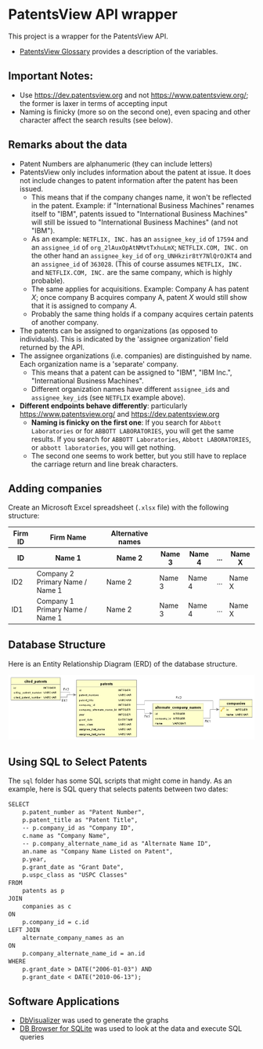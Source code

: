 # PatentsView API wrapper

This project is a wrapper for the PatentsView API.

* [PatentsView Glossary](http://www.patentsview.org/api/glossary.html) provides a description of the variables.

## Important Notes:

* Use <https://dev.patentsview.org> and not <https://www.patentsview.org/>; the former is laxer in terms of accepting input
* Naming is finicky (more so on the second one), even spacing and other character affect the search results (see below).

## Remarks about the data

* Patent Numbers are alphanumeric (they can include letters)
* PatentsView only includes information about the patent at issue. It does not include changes to patent information after the patent has been issued.
    * This means that if the company changes name, it won't be reflected in the patent. Example: if "International Business Machines" renames itself to "IBM", patents issued to "International Business Machines" will still be issued to "International Business Machines" (and not "IBM").
    * As an example: `NETFLIX, INC.` has an `assignee_key_id` of `17594` and an `assignee_id` of `org_2lAuxOpAtNMvtTxhuLmX`; `NETFLIX.COM, INC.` on the other hand an `assignee_key_id` of `org_UNHkzir8tY7NlQrOJKT4` and an `assignee_id` of `363028`. (This of course assumes `NETFLIX, INC.` and `NETFLIX.COM, INC.` are the same company, which is highly probable).
    * The same applies for acquisitions. Example: Company A has patent *X*; once company B acquires company A, patent *X* would still show that it is assigned to company *A*.
    * Probably the same thing holds if a company acquires certain patents of another company.
* The patents can be assigned to organizations (as opposed to individuals). This is indicated by the 'assignee organization' field returned by the API.
* The assignee organizations (i.e. companies) are distinguished by name. Each organization name is a 'separate' company.
    * This means that a patent can be assigned to "IBM", "IBM Inc.", "International Business Machines".
    * Different organization names have different `assignee_id`s and `assignee_key_id`s (see `NETFLIX` example above).
* **Different endpoints behave differently**: particularly <https://www.patentsview.org/> and <https://dev.patentsview.org>
    * **Naming is finicky on the first one**: If you search for `Abbott Laboratories` or for `ABBOTT LABORATORIES`, 
    you will get the same results. If you search for `ABBOTT Laboratories`, `Abbott LABORATORIES`, 
    or `abbott laboratories`, you will get nothing.
    * The second one seems to work better, but you still have to replace the carriage return and line break characters.

## Adding companies

Create an Microsoft Excel spreadsheet (`.xlsx` file) with the following structure:

<table>
    <thead>
        <tr>
            <th>Firm ID</th>
            <th>Firm Name</th>
            <th>Alternative names </th>
            <th></th>
            <th></th>
            <th></th>
            <th></th>
        </tr>
       <tr>
            <th>ID</th>
            <th>Name 1</th>
            <th>Name 2</th>
            <th>Name 3</th>
            <th>Name 4</th>
            <th>...</th>
            <th>Name X</th>
        </tr>
    </thead>
    <tbody>
        <tr>
            <td>ID2</td>
            <td>Company 2 Primary Name / Name 1</td>
            <td>Name 2</td>
            <td>Name 3</td>
            <td>Name 4</td>
            <td>...</td>
            <td>Name X</td>
        </tr>
        <tr>
            <td>ID1</td>
            <td>Company 1 Primary Name / Name 1</td>
            <td>Name 2</td>
            <td>Name 3</td>
            <td>Name 4</td>
            <td>...</td>
            <td>Name X</td>
        </tr>
    </tbody>
</table>


## Database Structure

Here is an Entity Relationship Diagram (ERD) of the database structure.

![Entity Relationship Diagram (ERD) of the database structure](images/patents_view_table.png)

## Using SQL to Select Patents

The `sql` folder has some SQL scripts that might come in handy. 
As an example, here is SQL query that selects patents between two dates:

```
SELECT
	p.patent_number as "Patent Number",
	p.patent_title as "Patent Title",
	-- p.company_id as "Company ID",
	c.name as "Company Name",
	-- p.company_alternate_name_id as "Alternate Name ID",
	an.name as "Company Name Listed on Patent",
	p.year,
	p.grant_date as "Grant Date",
	p.uspc_class as "USPC Classes"
FROM 
	patents as p
JOIN 
	companies as c
ON
	p.company_id = c.id
LEFT JOIN 
	alternate_company_names as an
ON
	p.company_alternate_name_id = an.id
WHERE
	p.grant_date > DATE("2006-01-03") AND
	p.grant_date < DATE("2010-06-13");
```

## Software Applications

* [DbVisualizer](https://www.dbvis.com/) was used to generate the graphs
* [DB Browser for SQLite](https://sqlitebrowser.org/) was used to look at the data and execute SQL queries
